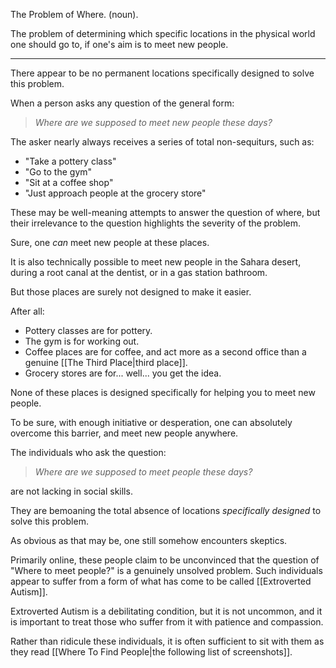 The Problem of Where. (noun).

The problem of determining which specific locations in the physical world one should go to, if one's aim is to meet new people.

---

There appear to be no permanent locations specifically designed to solve this problem.

When a person asks any question of the general form:

> _Where are we supposed to meet new people these days?_

The asker nearly always receives a series of total non-sequiturs, such as:

- "Take a pottery class"
- "Go to the gym"
- "Sit at a coffee shop"
- "Just approach people at the grocery store"

These may be well-meaning attempts to answer the question of where, but their irrelevance to the question highlights the severity of the problem.

Sure, one _can_ meet new people at these places.

It is also technically possible to meet new people in the Sahara desert, during a root canal at the dentist, or in a gas station bathroom.

But those places are surely not designed to make it easier.

After all:
- Pottery classes are for pottery.
- The gym is for working out.
- Coffee places are for coffee, and act more as a second office than a genuine [[The Third Place|third place]].
- Grocery stores are for... well... you get the idea.

None of these places is designed specifically for helping you to meet new people.

To be sure, with enough initiative or desperation, one can absolutely overcome this barrier, and meet new people anywhere.

The individuals who ask the question:

> _Where are we supposed to meet people these days?_

are not lacking in social skills.

They are bemoaning the total absence of locations _specifically designed_ to solve this problem.

As obvious as that may be, one still somehow encounters skeptics.

Primarily online, these people claim to be unconvinced that the question of "Where to meet people?" is a genuinely unsolved problem. Such individuals appear to suffer from a form of what has come to be called [[Extroverted Autism]].

Extroverted Autism is a debilitating condition, but it is not uncommon, and it is important to treat those who suffer from it with patience and compassion.

Rather than ridicule these individuals, it is often sufficient to sit with them as they read [[Where To Find People|the following list of screenshots]].